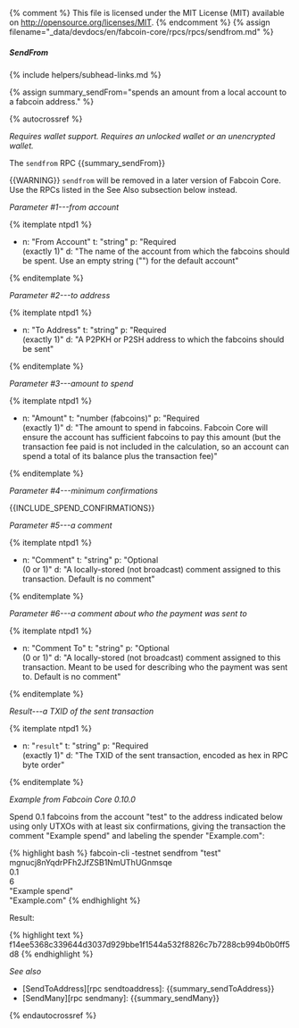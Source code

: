 {% comment %}
This file is licensed under the MIT License (MIT) available on
http://opensource.org/licenses/MIT.
{% endcomment %}
{% assign filename="_data/devdocs/en/fabcoin-core/rpcs/rpcs/sendfrom.md" %}

##### SendFrom
{% include helpers/subhead-links.md %}

{% assign summary_sendFrom="spends an amount from a local account to a fabcoin address." %}

{% autocrossref %}

*Requires wallet support. Requires an unlocked wallet or an
unencrypted wallet.*

The `sendfrom` RPC {{summary_sendFrom}}

{{WARNING}} `sendfrom` will be removed in a later version of Fabcoin
Core.  Use the RPCs listed in the See Also subsection below instead.

*Parameter #1---from account*

{% itemplate ntpd1 %}
- n: "From Account"
  t: "string"
  p: "Required<br>(exactly 1)"
  d: "The name of the account from which the fabcoins should be spent.  Use an empty string (\"\") for the default account"

{% enditemplate %}

*Parameter #2---to address*

{% itemplate ntpd1 %}
- n: "To Address"
  t: "string"
  p: "Required<br>(exactly 1)"
  d: "A P2PKH or P2SH address to which the fabcoins should be sent"

{% enditemplate %}

*Parameter #3---amount to spend*

{% itemplate ntpd1 %}
- n: "Amount"
  t: "number (fabcoins)"
  p: "Required<br>(exactly 1)"
  d: "The amount to spend in fabcoins.  Fabcoin Core will ensure the account has sufficient fabcoins to pay this amount (but the transaction fee paid is not included in the calculation, so an account can spend a total of its balance plus the transaction fee)"

{% enditemplate %}

*Parameter #4---minimum confirmations*

{{INCLUDE_SPEND_CONFIRMATIONS}}

*Parameter #5---a comment*

{% itemplate ntpd1 %}
- n: "Comment"
  t: "string"
  p: "Optional<br>(0 or 1)"
  d: "A locally-stored (not broadcast) comment assigned to this transaction.  Default is no comment"

{% enditemplate %}

*Parameter #6---a comment about who the payment was sent to*

{% itemplate ntpd1 %}
- n: "Comment To"
  t: "string"
  p: "Optional<br>(0 or 1)"
  d: "A locally-stored (not broadcast) comment assigned to this transaction.  Meant to be used for describing who the payment was sent to. Default is no comment"

{% enditemplate %}

*Result---a TXID of the sent transaction*

{% itemplate ntpd1 %}
- n: "`result`"
  t: "string"
  p: "Required<br>(exactly 1)"
  d: "The TXID of the sent transaction, encoded as hex in RPC byte order"

{% enditemplate %}

*Example from Fabcoin Core 0.10.0*

Spend 0.1 fabcoins from the account "test" to the address indicated below
using only UTXOs with at least six confirmations, giving the
transaction the comment "Example spend" and labeling the spender
"Example.com":


{% highlight bash %}
fabcoin-cli -testnet sendfrom "test" \
            mgnucj8nYqdrPFh2JfZSB1NmUThUGnmsqe \
            0.1 \
            6 \
            "Example spend" \
            "Example.com"
{% endhighlight %}

Result:

{% highlight text %}
f14ee5368c339644d3037d929bbe1f1544a532f8826c7b7288cb994b0b0ff5d8
{% endhighlight %}

*See also*

* [SendToAddress][rpc sendtoaddress]: {{summary_sendToAddress}}
* [SendMany][rpc sendmany]: {{summary_sendMany}}


{% endautocrossref %}
